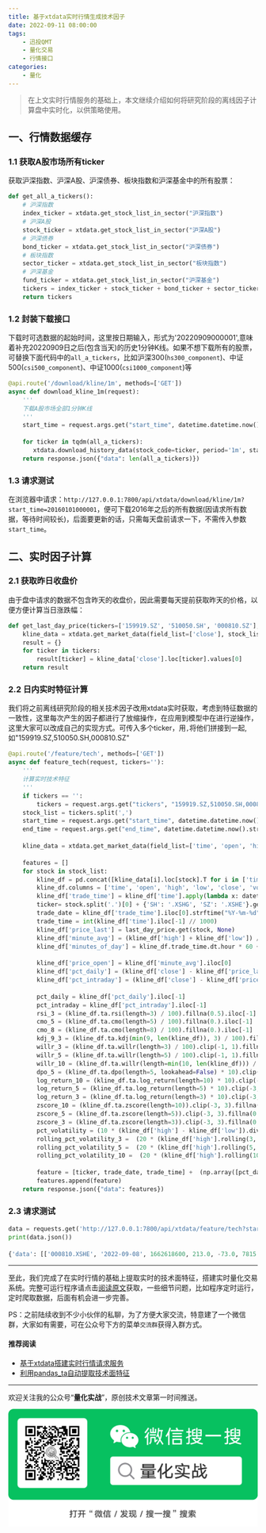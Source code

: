 ```yaml
---
title: 基于xtdata实时行情生成技术因子
date: 2022-09-11 08:00:00
tags: 
    - 迅投QMT
    - 量化交易
    - 行情接口
categories:
    - 量化
---
```


> 在上文实时行情服务的基础上，本文继续介绍如何将研究阶段的离线因子计算盘中实时化，以供策略使用。

## 一、行情数据缓存

### 1.1 获取A股市场所有ticker
获取沪深指数、沪深A股、沪深债券、板块指数和沪深基金中的所有股票：
```python
def get_all_a_tickers():
    # 沪深指数
    index_ticker = xtdata.get_stock_list_in_sector("沪深指数")
    # 沪深A股
    stock_ticker = xtdata.get_stock_list_in_sector("沪深A股")
    # 沪深债券
    bond_ticker = xtdata.get_stock_list_in_sector("沪深债券")
    # 板块指数
    sector_ticker = xtdata.get_stock_list_in_sector("板块指数")
    # 沪深基金
    fund_ticker = xtdata.get_stock_list_in_sector("沪深基金")
    tickers = index_ticker + stock_ticker + bond_ticker + sector_ticker + fund_ticker
    return tickers
```

### 1.2 封装下载接口
下载时可选数据的起始时间，这里按日期输入，形式为'20220909000001',意味着补充20220909日之后(包含当天)的历史1分钟K线。如果不想下载所有的股票，可替换下面代码中的`all_a_tickers`，比如沪深300(`hs300_component`)、中证500(`csi500_component`)、中证1000(`csi1000_component`)等

```python
@api.route('/download/kline/1m', methods=['GET'])
async def download_kline_1m(request):
    '''
    下载A股市场全部1分钟K线
    '''
    start_time = request.args.get("start_time", datetime.datetime.now().strftime("%Y%m%d000001"))
    
    for ticker in tqdm(all_a_tickers):
       xtdata.download_history_data(stock_code=ticker, period='1m', start_time=start_time, end_time='')
    return response.json({"data": len(all_a_tickers)})
```

### 1.3 请求测试

在浏览器中请求：`http://127.0.0.1:7800/api/xtdata/download/kline/1m?start_time=20160101000001`，便可下载2016年之后的所有数据(因请求所有数据，等待时间较长)，后面要更新的话，只需每天盘前请求一下，不需传入参数`start_time`。

## 二、实时因子计算

### 2.1 获取昨日收盘价

由于盘中请求的数据不包含昨天的收盘价，因此需要每天提前获取昨天的价格，以便方便计算当日涨跌幅：

```python
def get_last_day_price(tickers=['159919.SZ', '510050.SH', '000810.SZ'], trade_day=datetime.date.today().strftime("%Y%m%d")):
    kline_data = xtdata.get_market_data(field_list=['close'], stock_list=tickers, period='1m', start_time='', end_time=trade_day + '080000', count=1, dividend_type='front', fill_data=True)
    result = {}
    for ticker in tickers:
        result[ticker] = kline_data['close'].loc[ticker].values[0]
    return result
```

### 2.2 日内实时特征计算

我们将之前离线研究阶段的相关技术因子改用xtdata实时获取，考虑到特征数据的一致性，这里每次产生的因子都进行了放缩操作，在应用到模型中在进行逆操作，这里大家可以改成自己的实现方式。可传入多个ticker，用`,`将他们拼接到一起,如"159919.SZ,510050.SH,000810.SZ"

```python
@api.route('/feature/tech', methods=['GET'])
async def feature_tech(request, tickers=''):
    '''
    计算实时技术特征
    '''
    if tickers == '':
        tickers = request.args.get("tickers", "159919.SZ,510050.SH,000810.SZ")
    stock_list = tickers.split(',')
    start_time = request.args.get("start_time", datetime.datetime.now().strftime("%Y%m%d000001"))
    end_time = request.args.get("end_time", datetime.datetime.now().strftime("%Y%m%d%H%M%S"))

    kline_data = xtdata.get_market_data(field_list=['time', 'open', 'high', 'low', 'close', 'volume', 'amount'], stock_list=stock_list, period='1m', start_time=start_time, end_time=end_time)

    features = []
    for stock in stock_list:
        kline_df = pd.concat([kline_data[i].loc[stock].T for i in ['time', 'open', 'high', 'low', 'close', 'volume', 'amount']], axis=1)
        kline_df.columns = ['time', 'open', 'high', 'low', 'close', 'volume', 'amount']
        kline_df['trade_time'] = kline_df['time'].apply(lambda x: datetime.datetime.fromtimestamp(x / 1000.0))
        ticker= stock.split('.')[0] + {'SH': '.XSHG', 'SZ': '.XSHE'}.get(stock.split('.')[1])
        trade_date = kline_df['trade_time'].iloc[0].strftime("%Y-%m-%d")
        trade_time = int(kline_df['time'].iloc[-1] // 1000)
        kline_df['price_last'] = last_day_price.get(stock, None)
        kline_df['minute_avg'] = (kline_df['high'] + kline_df['low']) / 2
        kline_df['minutes_of_day'] = kline_df.trade_time.dt.hour * 60 + kline_df.trade_time.dt.minute

        kline_df['price_open'] = kline_df['minute_avg'].iloc[0]
        kline_df['pct_daily'] = (kline_df['close'] - kline_df['price_last']).div(kline_df['price_last'])
        kline_df['pct_intraday'] = (kline_df['close'] - kline_df['price_open']).div(kline_df['price_open'])

        pct_daily = kline_df['pct_daily'].iloc[-1]
        pct_intraday = kline_df['pct_intraday'].iloc[-1]
        rsi_3 = (kline_df.ta.rsi(length=3) / 100).fillna(0.5).iloc[-1]
        cmo_5 = (kline_df.ta.cmo(length=5) / 100).fillna(0.).iloc[-1]
        cmo_8 = (kline_df.ta.cmo(length=8) / 100).fillna(0.).iloc[-1]
        kdj_9_3 = (kline_df.ta.kdj(min(9, len(kline_df)), 3) / 100).fillna(0.5).iloc[-1].tolist() 
        willr_3 = (kline_df.ta.willr(length=3) / 100).clip(-1, 1).fillna(-0.5).iloc[-1]
        willr_5 = (kline_df.ta.willr(length=5) / 100).clip(-1, 1).fillna(-0.5).iloc[-1]
        willr_10 = (kline_df.ta.willr(length=min(10, len(kline_df))) / 100).clip(-1, 1).fillna(-0.5).iloc[-1]
        dpo_5 = (kline_df.ta.dpo(length=5, lookahead=False) * 10).clip(-3, 3).fillna(0.0).iloc[-1]
        log_return_10 = (kline_df.ta.log_return(length=10) * 10).clip(-3, 3).fillna(0.).iloc[-1]
        log_return_5 = (kline_df.ta.log_return(length=5) * 10).clip(-3, 3).fillna(0.).iloc[-1]
        log_return_3 = (kline_df.ta.log_return(length=3) * 10).clip(-3, 3).fillna(0.).iloc[-1]
        zscore_10 = (kline_df.ta.zscore(length=10)).clip(-3, 3).fillna(0.).iloc[-1]
        zscore_5 = (kline_df.ta.zscore(length=5)).clip(-3, 3).fillna(0.).iloc[-1]
        zscore_3 = (kline_df.ta.zscore(length=3)).clip(-3, 3).fillna(0.).iloc[-1]
        pct_volatility = (10 * (kline_df['high'] - kline_df['low']).div(kline_df['minute_avg'])).clip(-1, 1).fillna(0.).iloc[-1]
        rolling_pct_volatility_3 =  (20 * (kline_df['high'].rolling(3, min_periods=1).max() - kline_df['low'].rolling(3, min_periods=1).min()).div(kline_df['minute_avg'])).clip(-3, 3).fillna(0.).iloc[-1]
        rolling_pct_volatility_5 =  (20 * (kline_df['high'].rolling(5, min_periods=1).max() - kline_df['low'].rolling(5, min_periods=1).min()).div(kline_df['minute_avg'])).clip(-3, 3).fillna(0.).iloc[-1]
        rolling_pct_volatility_10 =  (20 * (kline_df['high'].rolling(10, min_periods=1).max() - kline_df['low'].rolling(10, min_periods=1).min()).div(kline_df['minute_avg'])).clip(-3.1, 3.1).fillna(0.).iloc[-1]

        feature = [ticker, trade_date, trade_time] +  (np.array([pct_daily, pct_intraday, rsi_3 , cmo_5, cmo_8] + kdj_9_3 +[willr_3, willr_5, willr_10, dpo_5, log_return_3, log_return_5, log_return_10, zscore_3, zscore_5, zscore_10, pct_volatility, rolling_pct_volatility_3, rolling_pct_volatility_5, rolling_pct_volatility_10]) * 10000).clip(-2**15, 2**15-1).round().tolist()
        features.append(feature)
    return response.json({"data": features})

```

### 2.3 请求测试

```python
data = requests.get('http://127.0.0.1:7800/api/xtdata/feature/tech?start_time=20220908000001&end_time=20220908143000&tickers=000810.SZ')
print(data.json())

{'data': [['000810.XSHE', '2022-09-08', 1662618600, 213.0, -73.0, 7815.0, 2829.0, 1124.0, 5332.0, 3403.0, 9188.0, 0.0, 0.0, -2727.0, 4200.0, 237.0, 189.0, -142.0, 8321.0, 13324.0, 15665.0, 95.0, 757.0, 757.0, 1041.0]]}
```

---

至此，我们完成了在实时行情的基础上提取实时的技术面特征，搭建实时量化交易系统。完整可运行程序请点击[阅读原文](https://github.com/ai4trade/XtQuant/blob/main/src/app_xtdata.py)获取，一些细节问题，比如程序定时运行，定时爬取数据，后面有机会进一步完善。

PS：之前陆续收到不少小伙伴的私聊，为了方便大家交流，特意建了一个微信群，大家如有需要，可在公众号下方的菜单`交流群`获得入群方式。

#### 推荐阅读

- [基于xtdata搭建实时行情请求服务](https://mp.weixin.qq.com/s/1VZJXPG-o0LHTsnTeuQ49Q)
- [利用pandas_ta自动提取技术面特征](https://mp.weixin.qq.com/s/PPduk4xPcix9USW9HmUpHw)

---

欢迎关注我的公众号“**量化实战**”，原创技术文章第一时间推送。

![](/img/qrcode.jpg)

